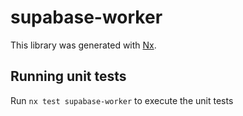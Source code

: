 # supabase-worker

This library was generated with [Nx](https://nx.dev).

## Running unit tests

Run `nx test supabase-worker` to execute the unit tests
